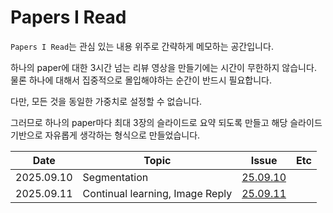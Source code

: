 # Papers I Read

`Papers I Read`는 관심 있는 내용 위주로 간략하게 메모하는 공간입니다.

하나의 paper에 대한 3시간 넘는 리뷰 영상을 만들기에는 시간이 무한하지 않습니다. 물론 하나에 대해서 집중적으로 몰입해야하는 순간이 반드시 필요합니다.

다만, 모든 것을 동일한 가중치로 설정할 수 없습니다. 

그러므로 하나의 paper마다 최대 3장의 슬라이드로 요약 되도록 만들고 해당 슬라이드 기반으로 자유롭게 생각하는 형식으로 만들었습니다.

| Date | Topic | Issue | Etc |
|------|-------|-------|-----|
| 2025.09.10 | Segmentation | [25.09.10](https://github.com/seunghyeokleeme/Papers-I-Read/issues/1)  |  |
| 2025.09.11 | Continual learning, Image Reply | [25.09.11](https://github.com/seunghyeokleeme/Papers-I-Read/issues/4)  |  |
